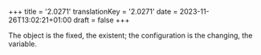 +++
title = '2.0271'
translationKey = '2.0271'
date = 2023-11-26T13:02:21+01:00
draft = false
+++

The object is the fixed, the existent; the configuration is the changing, the variable.
